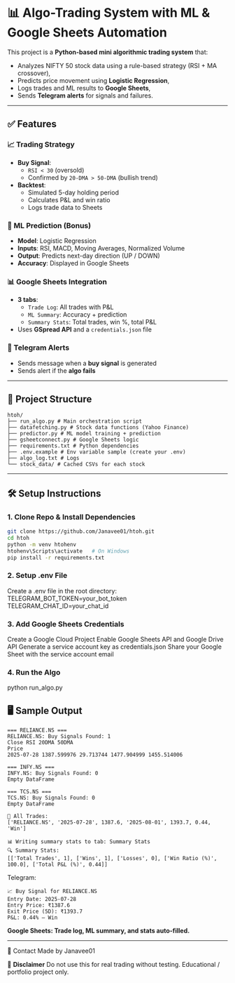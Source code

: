 # 📊 Algo-Trading System with ML & Google Sheets Automation

This project is a **Python-based mini algorithmic trading system** that:
- Analyzes NIFTY 50 stock data using a rule-based strategy (RSI + MA crossover),
- Predicts price movement using **Logistic Regression**,
- Logs trades and ML results to **Google Sheets**,
- Sends **Telegram alerts** for signals and failures.

---

## ✅ Features

### 📈 Trading Strategy
- **Buy Signal**:
  - `RSI < 30` (oversold)
  - Confirmed by `20-DMA > 50-DMA` (bullish trend)
- **Backtest**:
  - Simulated 5-day holding period
  - Calculates P&L and win ratio
  - Logs trade data to Sheets

### 🤖 ML Prediction (Bonus)
- **Model**: Logistic Regression
- **Inputs**: RSI, MACD, Moving Averages, Normalized Volume
- **Output**: Predicts next-day direction (UP / DOWN)
- **Accuracy**: Displayed in Google Sheets

### 📊 Google Sheets Integration
- **3 tabs**:
  - `Trade Log`: All trades with P&L
  - `ML Summary`: Accuracy + prediction
  - `Summary Stats`: Total trades, win %, total P&L
- Uses **GSpread API** and a `credentials.json` file

### 🔔 Telegram Alerts
- Sends message when a **buy signal** is generated
- Sends alert if the **algo fails**

---

## 📂 Project Structure
```
htoh/
├── run_algo.py # Main orchestration script
├── datafetching.py # Stock data functions (Yahoo Finance)
├── predictor.py # ML model training + prediction
├── gsheetconnect.py # Google Sheets logic
├── requirements.txt # Python dependencies
├── .env.example # Env variable sample (create your .env)
├── algo_log.txt # Logs
└── stock_data/ # Cached CSVs for each stock
```

---

## 🛠 Setup Instructions

### 1. Clone Repo & Install Dependencies

```bash
git clone https://github.com/Janavee01/htoh.git
cd htoh
python -m venv htohenv
htohenv\Scripts\activate   # On Windows
pip install -r requirements.txt
```

### 2. Setup .env File
Create a .env file in the root directory:
TELEGRAM_BOT_TOKEN=your_bot_token
TELEGRAM_CHAT_ID=your_chat_id

### 3. Add Google Sheets Credentials
Create a Google Cloud Project
Enable Google Sheets API and Google Drive API
Generate a service account key as credentials.json
Share your Google Sheet with the service account email

### 4. Run the Algo
python run_algo.py

## 🖥 Sample Output

```
=== RELIANCE.NS ===
RELIANCE.NS: Buy Signals Found: 1
Close RSI 20DMA 50DMA
Price
2025-07-28 1387.599976 29.713744 1477.904999 1455.514006

=== INFY.NS ===
INFY.NS: Buy Signals Found: 0
Empty DataFrame

=== TCS.NS ===
TCS.NS: Buy Signals Found: 0
Empty DataFrame

🧾 All Trades:
['RELIANCE.NS', '2025-07-28', 1387.6, '2025-08-01', 1393.7, 0.44, 'Win']

📊 Writing summary stats to tab: Summary Stats
🔍 Summary Stats:
[['Total Trades', 1], ['Wins', 1], ['Losses', 0], ['Win Ratio (%)', 100.0], ['Total P&L (%)', 0.44]]
```

Telegram:
```
📈 Buy Signal for RELIANCE.NS
Entry Date: 2025-07-28
Entry Price: ₹1387.6
Exit Price (5D): ₹1393.7
P&L: 0.44% — Win
```

**Google Sheets: Trade log, ML summary, and stats auto-filled.**

---

📧 Contact
Made by Janavee01

🔐 **Disclaimer**
Do not use this for real trading without testing.
Educational / portfolio project only.
